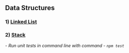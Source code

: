 ## Data Structures
### 1) [Linked List](https://github.com/rodiosheek/data-structures/tree/master/src/lib/data-structure/linked-list)
### 2) [Stack](https://github.com/rodiosheek/data-structures/tree/master/src/lib/data-structure/stack)



 *- Run unit tests in command line with command - ```npm test```*
